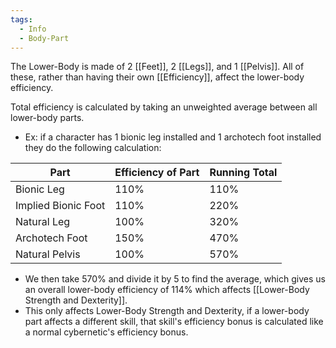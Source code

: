 ```yaml
---
tags:
  - Info
  - Body-Part
---
```

The Lower-Body is made of 2 [[Feet]], 2 [[Legs]], and 1 [[Pelvis]]. All of these, rather than having their own [[Efficiency]], affect the lower-body efficiency. 

Total efficiency is calculated by taking an unweighted average between all lower-body parts.
* Ex: if a character has 1 bionic leg installed and 1 archotech foot installed they do the following calculation:

| Part                | Efficiency of Part | Running Total |
| ------------------- | ------------------ | ------------- |
| Bionic Leg          | 110%               | 110%          |
| Implied Bionic Foot | 110%               | 220%          |
| Natural Leg         | 100%               | 320%          |
| Archotech Foot      | 150%               | 470%          |
| Natural Pelvis      | 100%               | 570%          |
* We then take 570% and divide it by 5 to find the average, which gives us an overall lower-body efficiency of 114% which affects [[Lower-Body Strength and Dexterity]].
* This only affects Lower-Body Strength and Dexterity, if a lower-body part affects a different skill, that skill's efficiency bonus is calculated like a normal cybernetic's efficiency bonus.